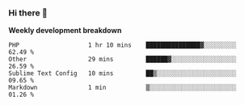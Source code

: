 ### Hi there 👋


**Weekly development breakdown**

<!--START_SECTION:waka-->
```text
PHP                   1 hr 10 mins    ███████████████▓░░░░░░░░░   62.49 % 
Other                 29 mins         ██████▓░░░░░░░░░░░░░░░░░░   26.59 % 
Sublime Text Config   10 mins         ██▒░░░░░░░░░░░░░░░░░░░░░░   09.65 % 
Markdown              1 min           ▒░░░░░░░░░░░░░░░░░░░░░░░░   01.26 % 
```
<!--END_SECTION:waka-->
